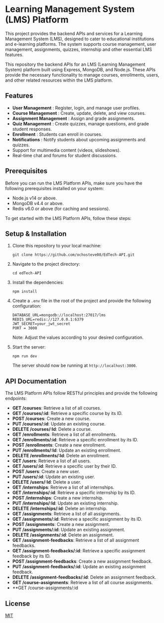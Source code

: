 # Learning Management System (LMS) Platform

This project provides the backend APIs and services for a Learning Management System (LMS), designed to cater to educational institutions and e-learning platforms. The system supports course management, user management, assignments, quizzes, internship and other essential LMS features.

This repository the backend APIs for an LMS (Learning Management System) platform built using Express, MongoDB, and Node.js. These APIs provide the necessary functionality to manage courses, enrollments, users, and other related resources within the LMS platform.

## Features

* **User Management** : Register, login, and manage user profiles.
* **Course Management** : Create, update, delete, and view courses.
* **Assignment Management** : Assign and grade assignments.
* **Quiz Management** : Create quizzes, manage questions, and grade student responses.
* **Enrollment** : Students can enroll in courses.
* **Notifications** : Notify students about upcoming assignments and quizzes.
* Support for multimedia content (videos, slideshows).
* Real-time chat and forums for student discussions.

## Prerequisites

Before you can run the LMS Platform APIs, make sure you have the following prerequisites installed on your system:

* Node.js v14 or above.
* MongoDB v4.4 or above.
* Redis v6.0 or above (for caching and sessions).

To get started with the LMS Platform APIs, follow these steps:

## Setup & Installation

1. Clone this repository to your local machine:

   ```shell
   git clone https://github.com/ochosteve08/EdTech-API.git
   ```
2. Navigate to the project directory:

   ```shell
   cd edTech-API
   ```
3. Install the dependencies:

   ```shell
   npm install
   ```
4. Create a `.env` file in the root of the project and provide the following configuration:

   ```plaintext
   DATABASE_URL=mongodb://localhost:27017/lms
   REDIS_URL=redis://127.0.0.1:6379
   JWT_SECRET=your_jwt_secret
   PORT = 3000
   ```

   Note: Adjust the values according to your desired configuration.
5. Start the server:

   ```shell
   npm run dev
   ```

   The server should now be running at `http://localhost:3000`.

## API Documentation

The LMS Platform APIs follow RESTful principles and provide the following endpoints:

- **GET /courses**: Retrieve a list of all courses.
- **GET /courses/:id**: Retrieve a specific course by its ID.
- **POST /courses**: Create a new course.
- **PUT /courses/:id**: Update an existing course.
- **DELETE /courses/:Id**: Delete a course.
- **GET /enrollments**: Retrieve a list of all enrollments.
- **GET /enrollments/:id**: Retrieve a specific enrollment by its ID.
- **POST /enrollments**: Create a new enrollment.
- **PUT /enrollments/:Id**: Update an existing enrollment.
- **DELETE /enrollments/:Id**: Delete an enrollment.
- **GET /users**: Retrieve a list of all users.
- **GET /users/:id**: Retrieve a specific user by their ID.
- **POST /users**: Create a new user.
- **PUT /users/:id**: Update an existing user.
- **DELETE /users/:Id**: Delete a user.
- **GET /internships**: Retrieve a list of all internships.
- **GET /internships/:id**: Retrieve a specific internship by its ID.
- **POST /internships**: Create a new internship.
- **PUT /internships/:Id**: Update an existing internship.
- **DELETE /internships/:id**: Delete an internship.
- **GET /assignments**: Retrieve a list of all assignments.
- **GET /assignments/:id**: Retrieve a specific assignment by its ID.
- **POST /assignments**: Create a new assignment.
- **PUT /assignments/:id**: Update an existing assignment.
- **DELETE /assignments/:id**: Delete an assignment.
- **GET /assignment-feedbacks**: Retrieve a list of all assignment feedbacks.
- **GET /assignment-feedbacks/:id**: Retrieve a specific assignment feedback by its ID.
- **POST /assignment-feedbacks**: Create a new assignment feedback.
- **PUT /assignment-feedbacks/:id**: Update an existing assignment feedback.
- **DELETE /assignment-feedbacks/:id**: Delete an assignment feedback.
- **GET /course-assignments**: Retrieve a list of all course assignments.
- **GET /course-assignments/:id

## License

[MIT](https://choosealicense.com/licenses/mit/)
